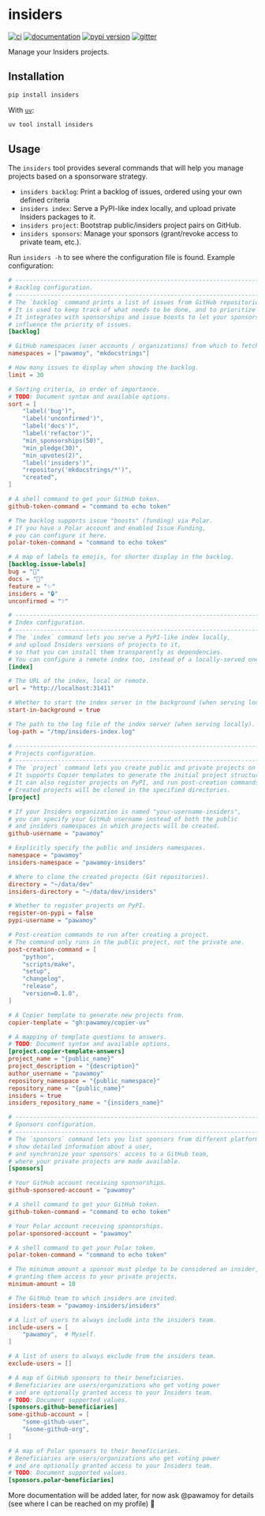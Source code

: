 # insiders

[![ci](https://github.com/pawamoy/insiders-project/workflows/ci/badge.svg)](https://github.com/pawamoy/insiders-project/actions?query=workflow%3Aci)
[![documentation](https://img.shields.io/badge/docs-mkdocs-708FCC.svg?style=flat)](https://pawamoy.github.io/insiders-project/)
[![pypi version](https://img.shields.io/pypi/v/insiders.svg)](https://pypi.org/project/insiders/)
[![gitter](https://badges.gitter.im/join%20chat.svg)](https://app.gitter.im/#/room/#insiders-project:gitter.im)

Manage your Insiders projects.

## Installation

```bash
pip install insiders
```

With [`uv`](https://docs.astral.sh/uv/):

```bash
uv tool install insiders
```

## Usage

The `insiders` tool provides several commands that will help you manage projects based on a sponsorware strategy.

- `insiders backlog`: Print a backlog of issues, ordered using your own defined criteria
- `insiders index`: Serve a PyPI-like index locally, and upload private Insiders packages to it.
- `insiders project`: Bootstrap public/insiders project pairs on GitHub.
- `insiders sponsors`: Manage your sponsors (grant/revoke access to private team, etc.).

Run `insiders -h` to see where the configuration file is found. Example configuration:

```toml
# --------------------------------------------------------------------------- #
# Backlog configuration.                                                      #
# --------------------------------------------------------------------------- #
# The `backlog` command prints a list of issues from GitHub repositories.
# It is used to keep track of what needs to be done, and to prioritize tasks.
# It integrates with sponsorships and issue boosts to let your sponsors
# influence the priority of issues.
[backlog]

# GitHub namespaces (user accounts / organizations) from which to fetch issues.
namespaces = ["pawamoy", "mkdocstrings"]

# How many issues to display when showing the backlog.
limit = 30

# Sorting criteria, in order of importance.
# TODO: Document syntax and available options.
sort = [
    "label('bug')",
    "label('unconfirmed')",
    "label('docs')",
    "label('refactor')",
    "min_sponsorships(50)",
    "min_pledge(30)",
    "min_upvotes(2)",
    "label('insiders')",
    "repository('mkdocstrings/*')",
    "created",
]

# A shell command to get your GitHub token.
github-token-command = "command to echo token"

# The backlog supports issue "boosts" (funding) via Polar.
# If you have a Polar account and enabled Issue Funding,
# you can configure it here.
polar-token-command = "command to echo token"

# A map of labels to emojis, for shorter display in the backlog.
[backlog.issue-labels]
bug = "🐞"
docs = "📘"
feature = "✨"
insiders = "🔒"
unconfirmed = "❔"

# --------------------------------------------------------------------------- #
# Index configuration.                                                        #
# --------------------------------------------------------------------------- #
# The `index` command lets you serve a PyPI-like index locally,
# and upload Insiders versions of projects to it,
# so that you can install them transparently as dependencies.
# You can configure a remote index too, instead of a locally-served one.
[index]

# The URL of the index, local or remote.
url = "http://localhost:31411"

# Whether to start the index server in the background (when serving locally).
start-in-background = true

# The path to the log file of the index server (when serving locally).
log-path = "/tmp/insiders-index.log"

# --------------------------------------------------------------------------- #
# Projects configuration.                                                     #
# --------------------------------------------------------------------------- #
# The `project` command lets you create public and private projects on GitHub.
# It supports Copier templates to generate the initial project structure.
# It can also register projects on PyPI, and run post-creation commands.
# Created projects will be cloned in the specified directories.
[project]

# If your Insiders organization is named "your-username-insiders",
# you can specify your GitHub username instead of both the public
# and insiders namespaces in which projects will be created.
github-username = "pawamoy"

# Explicitly specify the public and insiders namespaces.
namespace = "pawamoy"
insiders-namespace = "pawamoy-insiders"

# Where to clone the created projects (Git repositories).
directory = "~/data/dev"
insiders-directory = "~/data/dev/insiders"

# Whether to register projects on PyPI.
register-on-pypi = false
pypi-username = "pawamoy"

# Post-creation commands to run after creating a project.
# The command only runs in the public project, not the private one.
post-creation-command = [
    "python",
    "scripts/make",
    "setup",
    "changelog",
    "release",
    "version=0.1.0",
]

# A Copier template to generate new projects from.
copier-template = "gh:pawamoy/copier-uv"

# A mapping of template questions to answers.
# TODO: Document syntax and available options.
[project.copier-template-answers]
project_name = "{public_name}"
project_description = "{description}"
author_username = "pawamoy"
repository_namespace = "{public_namespace}"
repository_name = "{public_name}"
insiders = true
insiders_repository_name = "{insiders_name}"

# --------------------------------------------------------------------------- #
# Sponsors configuration.                                                     #
# --------------------------------------------------------------------------- #
# The `sponsors` command lets you list sponsors from different platforms,
# show detailed information about a user,
# and synchronize your sponsors' access to a GitHub team,
# where your private projects are made available.
[sponsors]

# Your GitHub account receiving sponsorships.
github-sponsored-account = "pawamoy"

# A shell command to get your GitHub token.
github-token-command = "command to echo token"

# Your Polar account receiving sponsorships.
polar-sponsored-account = "pawamoy"

# A shell command to get your Polar token.
polar-token-command = "command to echo token"

# The minimum amount a sponsor must pledge to be considered an insider,
# granting them access to your private projects.
minimum-amount = 10

# The GitHub team to which insiders are invited.
insiders-team = "pawamoy-insiders/insiders"

# A list of users to always include into the insiders team.
include-users = [
    "pawamoy",  # Myself.
]

# A list of users to always exclude from the insiders team.
exclude-users = []

# A map of GitHub sponsors to their beneficiaries.
# Beneficiaries are users/organizations who get voting power
# and are optionally granted access to your Insiders team.
# TODO: Document supported values.
[sponsors.github-beneficiaries]
some-github-account = [
    "some-github-user",
    "&some-github-org",
]

# A map of Polar sponsors to their beneficiaries.
# Beneficiaries are users/organizations who get voting power
# and are optionally granted access to your Insiders team.
# TODO: Document supported values.
[sponsors.polar-beneficiaries]
```

More documentation will be added later, for now ask @pawamoy for details (see where I can be reached on my profile) 🙂

